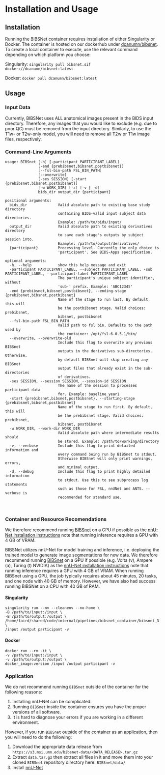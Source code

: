 # Installation and Usage

## Installation

Running the BIBSNet container requires installation of either Singularity or Docker. The container is hosted on our dockerhub under [dcanumn/bibsnet](https://hub.docker.com/r/dcanumn/bibsnet). To create a local container to execute, use the relevant command depending on which platform you choose:

Singularity: `singularity pull bibsnet.sif docker://dcanumn/bibsnet:latest`

Docker: `docker pull dcanumn/bibsnet:latest`

## Usage

### Input Data

Currently, BIBSNet uses ALL anatomical images present in the BIDS input directory. Therefore, any images that you would like to exclude (e.g. due to poor QC) must be removed from the input directory. Similarly, to use the T1w- or T2w-only model, you will need to remove all T2w or T1w image files, respectively.

### Command-Line Arguments

```
usage: BIBSnet [-h] [-participant PARTICIPANT_LABEL]
               [-end {prebibsnet,bibsnet,postbibsnet}]
               [--fsl-bin-path FSL_BIN_PATH]
               [--overwrite]
               [-ses SESSION] [-start {prebibsnet,bibsnet,postbibsnet}]
               [-w WORK_DIR] [-z] [-v | -d]
               bids_dir output_dir {participant}

positional arguments:
  bids_dir              Valid absolute path to existing base study directory
                        containing BIDS-valid input subject data directories.
                        Example: /path/to/bids/input/
  output_dir            Valid absolute path to existing derivatives directory
                        to save each stage's outputs by subject session into.
                        Example: /path/to/output/derivatives/
  {participant}         Processing level. Currently the only choice is
                        'participant'. See BIDS-Apps specification.

optional arguments:
  -h, --help            show this help message and exit
  -participant PARTICIPANT_LABEL, --subject PARTICIPANT_LABEL, -sub PARTICIPANT_LABEL, --participant-label PARTICIPANT_LABEL
                        The participant's unique subject identifier, without
                        'sub-' prefix. Example: 'ABC12345'
  -end {prebibsnet,bibsnet,postbibsnet}, --ending-stage {prebibsnet,bibsnet,postbibsnet}
                        Name of the stage to run last. By default, this will
                        be the postbibsnet stage. Valid choices: prebibsnet,
                        bibsnet, postbibsnet
  --fsl-bin-path FSL_BIN_PATH
                        Valid path to fsl bin. Defaults to the path used by
                        the container: /opt/fsl-6.0.5.1/bin/
  --overwrite, --overwrite-old
                        Include this flag to overwrite any previous BIBSnet
                        outputs in the derivatives sub-directories. Otherwise,
                        by default BIBSnet will skip creating any BIBSnet
                        output files that already exist in the sub-directories
                        of derivatives.
  -ses SESSION, --session SESSION, --session-id SESSION
                        The name of the session to processes participant data
                        for. Example: baseline_year1
  -start {prebibsnet,bibsnet,postbibsnet}, --starting-stage {prebibsnet,bibsnet,postbibsnet}
                        Name of the stage to run first. By default, this will
                        be the prebibsnet stage. Valid choices: prebibsnet,
                        bibsnet, postbibsnet
  -w WORK_DIR, --work-dir WORK_DIR
                        Valid absolute path where intermediate results should
                        be stored. Example: /path/to/working/directory
  -v, --verbose         Include this flag to print detailed information and
                        every command being run by BIBSnet to stdout.
                        Otherwise BIBSnet will only print warnings, errors,
                        and minimal output.
  -d, --debug           Include this flag to print highly detailed information
                        to stdout. Use this to see subprocess log statements
                        such as those for FSL, nnUNet and ANTS. --verbose is
                        recommended for standard use.

```

<br />

### Container and Resource Recomendations

We therefore recommend running [BIBSnet](https://github.com/DCAN-Labs/BIBSnet) on a GPU if possible as the [nnU-Net installation instructions](https://github.com/MIC-DKFZ/nnUNet/tree/nnunetv1?tab=readme-ov-file#installation) note that running inference requires a GPU with 4 GB of VRAM.

BIBSNet utilizes nnU-Net for model training and inference, i.e. deploying the trained model to generate image segmentations for new data. We therefore recommend running [BIBSnet](https://github.com/DCAN-Labs/BIBSnet) on a GPU if possible (e.g. Volta (v), Ampere (a), Turing (t) NVIDIA) as the [nnU-Net installation instructions](https://github.com/MIC-DKFZ/nnUNet/tree/nnunetv1?tab=readme-ov-file#installation) note that running inference requires a GPU with 4 GB of VRAM. When running BIBSnet using a GPU, the job typically requires about 45 minutes, 20 tasks, and one node with 40 GB of memory. However, we have also had success running BIBSNet on a CPU with 40 GB of RAM.

#### Singularity

    singularity run --nv --cleanenv --no-home \
    -B /path/to/input:/input \
    -B /path/to/output:/output \
    /home/faird/shared/code/internal/pipelines/bibsnet_container/bibsnet_3.0.0.sif \
    /input /output participant -v 

#### Docker

    docker run --rm -it \
    -v /path/to/input:/input \
    -v /path/to/output:/output \
    docker_image:version /input /output participant -v

### Application
We do not recommend running `BIBSnet` outside of the container for the following reasons: 
1. Installing nnU-Net can be complicated.
2. Running `BIBSnet` inside the container ensures you have the proper versions of all software.
3. It is hard to diagnose your errors if you are working in a different environment.

However, if you run `BIBSnet` outside of the container as an application, then you will need to do the following:

1. Download the appropriate data release from `https://s3.msi.umn.edu/bibsnet-data/<DATA_RELEASE>.tar.gz`
2. Extract `data.tar.gz` then extract all files in it and move them into your cloned `BIBSnet` repository directory here: `BIBSnet/data/`
3. Install [nnU-Net](https://github.com/MIC-DKFZ/nnUNet#installation)

<br />
